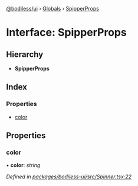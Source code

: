 [@bodiless/ui](../README.md) › [Globals](../globals.md) › [SpipperProps](spipperprops.md)

# Interface: SpipperProps

## Hierarchy

* **SpipperProps**

## Index

### Properties

* [color](spipperprops.md#color)

## Properties

###  color

• **color**: *string*

*Defined in [packages/bodiless-ui/src/Spinner.tsx:22](https://github.com/johnsonandjohnson/Bodiless-JS/blob/ad06710/packages/bodiless-ui/src/Spinner.tsx#L22)*
